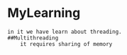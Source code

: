 # MyLearning
    in it we have learn about threading.
    ##Multithreading
        it requires sharing of memory
  
